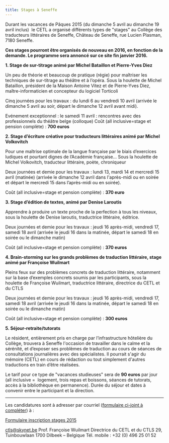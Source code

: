 ```yaml
---
title: Stages à Seneffe
---
```


Durant les vacances de Pâques 2015 (du dimanche 5 avril au dimanche 19 avril inclus)  le CETL a organisé différents types de "stages" au Collège des traducteurs littéraires de Seneffe, Château de Seneffe, rue Lucien Plasman, 7180 Seneffe.

**Ces stages pourront être organisés de nouveau en 2016, en fonction de la demande. Le programme sera annoncé sur ce site fin janvier 2016.**



**1. Stage de sur-titrage animé par Michel Bataillon et Pierre-Yves Diez**

Un peu de théorie et beaucoup de pratique (régie) pour maîtriser les techniques de sur-titrage au théâtre et à l’opéra.
Sous la houlette de Michel Bataillon, président de la Maison Antoine Vitez et de Pierre-Yves Diez, maître-informaticien et concepteur du logiciel Torticoli

Cinq journées pour les travaux : du lundi 6 au vendredi 10 avril
(arrivée le dimanche 5 avril au soir, départ le dimanche 12 avril avant midi).

Evénement exceptionnel : le samedi 11 avril : rencontres avec des professionnels du théâtre belge (colloque)
Coût (all inclusive=stage et pension complète) : **700 euros**

**2. Stage d’écriture créative pour traducteurs littéraires animé par Michel Volkovitch**

Pour une maîtrise optimale de la langue française par le biais d’exercices ludiques et pourtant dignes de l’Académie française...
Sous la houlette de Michel Volkovitch, traducteur littéraire, poète, chroniqueur

Deux journées et demie pour les travaux : lundi 13, mardi 14 et mercredi 15 avril (matinée)
(arrivée le dimanche 12 avril dans l'après-midi ou en soirée et départ le mercredi 15 dans l’après-midi ou en soirée).

Coût (all inclusive=stage et pension complète) : **370 euro**

**3. Stage d’édition de textes, animé par Denise Laroutis**

Apprendre à produire un texte proche de la perfection à tous les niveaux, sous la houlette de Denise laroutis, traductrice littéraire, éditrice.

Deux journées et demie pour les travaux : jeudi 16 après-midi, vendredi 17, samedi 18 avril
(arrivée le jeudi 16 dans la matinée, départ le samedi 18 en soirée ou le dimanche matin)

Coût (all inclusive=stage et pension complète) : **370 euros**

**4. Brain-storming sur les grands problèmes de traduction littéraire, stage animé par Françoise Wuilmart**

Pleins feux sur des problèmes concrets de traduction littéraire, notamment sur la base d’exemples concrets soumis par les participants, sous la houlette de Françoise Wuilmart, traductrice littéraire, directrice du CETL et du CTLS

Deux journées et demie pour les travaux : jeudi 16 après-midi, vendredi 17, samedi 18 avril
(arrivée le jeudi 16 dans la matinée, départ le samedi 18 en soirée ou le dimanche matin)

Coût (all inclusive=stage et pension complète) : **300 euros**

**5. Séjour-retraite/tutorats**

Le résident, entièrement pris en charge par l’infrastructure hôtelière du Collège, trouvera à Seneffe l'occasion de travailler dans le calme et la sérénité, et d’exposer ses problèmes de traduction au cours de séances de consultations journalières avec des spécialistes. Il pourrait s'agir du mémoire (CETL) en cours de rédaction ou tout simplement d'autres traductions en train d’être réalisées.

Le tarif pour ce type de "vacances studieuses" sera de **90 euros** par jour (all inclusive =  logement, trois repas et boissons, séances de tutorats, accès à la bibliothèque en permanence).
Durée du séjour et dates à convenir entre le participant et la direction.

_________________________________________________________________________________

Les candidatures sont à adresser par courriel ([formulaire ci-joint à compléter](http://www.traduction-litteraire.com/media/Formulaire-inscription-stages-2015.doc)) à :

[Formulaire inscription stages 2015](http://www.traduction-litteraire.com/media/Formulaire-inscription-stages-2015.doc)

ctls@skynet.be
Prof. Françoise Wuilmart
Directrice du CETL et du CTLS
29, Tuinbouwlaan
1700 Dilbeek – Belgique
Tél. mobile : +32 (0) 496 25 01 52
